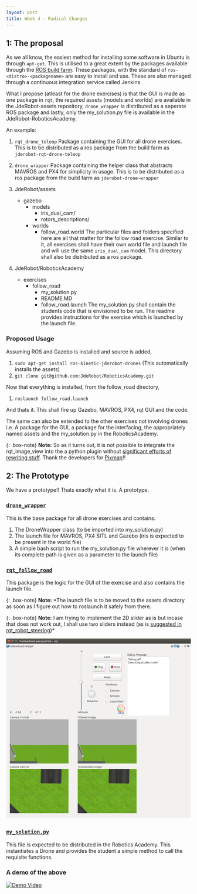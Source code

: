 ```yaml
---
layout: post
title: Week 4 - Radical Changes
---
```


## 1: The proposal

As we all know, the easiest method for installing some software in Ubuntu is through `apt-get`. This is utilised to a great extent by the packages available through the [ROS build farm](http://wiki.ros.org/buildfarm). These packages, with the standard of `ros-<distro>-<packagename>` are easy to install and use. These are also managed through a continuous integration service called Jenkins.

What I propose (atleast for the drone exercises) is that the GUI is made as one package in `rqt`, the required assets (models and worlds) are available in the JdeRobot-assets repository, `drone_wrapper` is distributed as a seperate ROS package and lastly, only the my_solution.py file is available in the JdeRobot-RoboticsAcademy.

An example:

1. `rqt_drone_teleop`
    Package containing the GUI for all drone exercises. This is to be distributed as a ros package from the build farm as `jderobot-rqt-drone-teleop`

2. `drone_wrapper`
    Package containing the helper class that abstracts MAVROS and PX4 for simplicity in usage. This is to be distributed as a ros package from the build farm as `jderobot-drone-wrapper`

3. JdeRobot/assets
    - gazebo
        - models
            - iris_dual_cam/
            - rotors_descriptions/
        - worlds
            - follow_road.world
    The particular files and folders specified here are all that matter for the follow road exercise. Similar to it, all exercises shall have their own world file and launch file and will use the same `iris_dual_cam` model. This directory shall also be distributed as a ros package.

4. JdeRobot/RoboticsAcademy
    - exercises
        - follow_road
            - my_solution.py
            - README.MD
            - follow_road.launch
    The my_solution.py shall contain the students code that is envisioned to be run. The readme provides instructions for the exercise which is launched by the launch file.

### Proposed Usage

Assuming ROS and Gazebo is installed and source is added,

1. `sudo apt-get install ros-kinetic-jderobot-drones` (This automatically installs the assets)
2. `git clone git@github.com:JdeRobot/RoboticsAcademy.git`

Now that everything is installed, from the follow_road directory,

1. `roslaunch follow_road.launch`

And thats it. This shall fire up Gazebo, MAVROS, PX4, rqt GUI and the code.

The same can also be extended to the other exercises not involving drones i.e. A package for the GUI, a package for the interfacing, the appropriately named assets and the my_solution.py in the RoboticsAcademy.

{: .box-note}
**Note:** So as it turns out, it is not possible to integrate the rqt_image_view into the a python plugin without [significant efforts of rewriting stuff](http://answers.ros.org/question/65174/how-docking-rqt_image_view-into-a-dashboard/). Thank the developers for [Pixmap](https://pythonspot.com/pyqt5-image/)!!

## 2: The Prototype

We have a prototype!! Thats exactly what it is. A prototype.

### [`drone_wrapper`](https://github.com/TheRoboticsClub/colab-gsoc2019-Nikhil_Khedekar/tree/master/catkin_ws/src/drone_wrapper)

This is the base package for all drone exercises and contains:

1. The DroneWrapper class (to be imported into my_solution.py)
2. The launch file for MAVROS, PX4 SITL and Gazebo (iris is expected to be present in the world file)
3. A simple bash script to run the my_solution.py file wherever it is (when its complete path is given as a parameter to the launch file)

### [`rqt_follow_road`](https://github.com/TheRoboticsClub/colab-gsoc2019-Nikhil_Khedekar/tree/master/catkin_ws/src/rqt_follow_road)

This package is the logic for the GUI of the exercise and also contains the launch file.

{: .box-note}
**Note:** *The launch file is to be moved to the assets directory as soon as I figure out how to roslaunch it safely from there.

{: .box-note}
**Note:** I am trying to implement the 2D slider as is but incase that does not work out, I shall use two sliders instead (as is [suggested in rqt_robot_steering](http://wiki.ros.org/rqt_robot_steering))*

![rqt_gui](../img/rqt_gui_follow_road.png)

### [`my_solution.py`](https://github.com/TheRoboticsClub/colab-gsoc2019-Nikhil_Khedekar/blob/master/catkin_ws/src/drone_exercises/src/my_solution.py)

This file is expected to be distributed in the Robotics Academy. This instantiates a Drone and provides the student a simple method to call the requisite functions.

### A demo of the above

[![Demo Video](http://img.youtube.com/vi/lAzsazYvTHA/0.jpg)](http://www.youtube.com/watch?v=lAzsazYvTHA "Demo")
